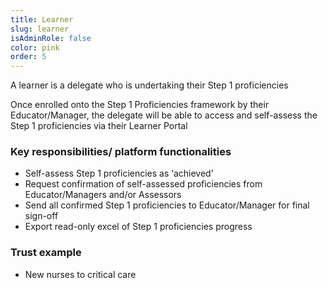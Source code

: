 ```yaml
---
title: Learner
slug: learner
isAdminRole: false
color: pink
order: 5
---
```

A learner is a delegate who is undertaking their Step 1 proficiencies​

Once enrolled onto the Step 1 Proficiencies framework by their Educator/Manager, the delegate will be able to access and self-assess the Step 1 proficiencies via their Learner Portal​

### Key responsibilities/ platform functionalities​

- Self-assess Step 1 proficiencies as ‘achieved’ ​
- Request confirmation of self-assessed proficiencies from Educator/Managers and/or Assessors ​
- Send all confirmed Step 1 proficiencies to Educator/Manager for final sign-off​
- Export read-only excel of Step 1 proficiencies progress​

<div class="role_trust-example">

### Trust example​
 
- New nurses to critical care ​

</div>